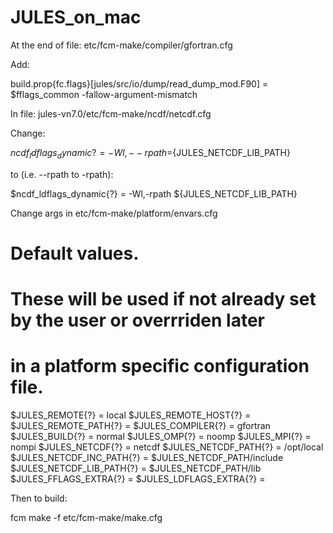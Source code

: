 # JULES_on_mac

At the end of file: etc/fcm-make/compiler/gfortran.cfg

Add:

build.prop{fc.flags}[jules/src/io/dump/read_dump_mod.F90] = $fflags_common -fallow-argument-mismatch

In file: jules-vn7.0/etc/fcm-make/ncdf/netcdf.cfg

Change:

$ncdf_ldflags_dynamic{?} = -Wl,--rpath=${JULES_NETCDF_LIB_PATH}

to (i.e. --rpath to -rpath):

$ncdf_ldflags_dynamic{?} = -Wl,-rpath ${JULES_NETCDF_LIB_PATH}

Change args in etc/fcm-make/platform/envars.cfg

# Default values.
# These will be used if not already set by the user or overrriden later
# in a platform specific configuration file.
$JULES_REMOTE{?}          = local
$JULES_REMOTE_HOST{?}     =
$JULES_REMOTE_PATH{?}     =
$JULES_COMPILER{?}        = gfortran
$JULES_BUILD{?}           = normal
$JULES_OMP{?}             = noomp
$JULES_MPI{?}             = nompi
$JULES_NETCDF{?}          = netcdf
$JULES_NETCDF_PATH{?}     = /opt/local
$JULES_NETCDF_INC_PATH{?} = $JULES_NETCDF_PATH/include
$JULES_NETCDF_LIB_PATH{?} = $JULES_NETCDF_PATH/lib
$JULES_FFLAGS_EXTRA{?}    =
$JULES_LDFLAGS_EXTRA{?}   =

Then to build:

fcm make -f etc/fcm-make/make.cfg
